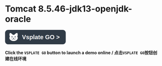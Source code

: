 # Tomcat 8.5.46-jdk13-openjdk-oracle

<a href="https://www.vsplate.com/?docker-compose=https://github.com/vsplate/dcenvs/tomcat/8.5.46-jdk13-openjdk-oracle"><img alt="VSPLATE GO" src="https://raw.githubusercontent.com/vsplate/images/master/vsgo_btn.png" width="200px"></a>

**Click the `VSPLATE GO` button to launch a demo online / 点击`VSPLATE GO`按钮创建在线环境**